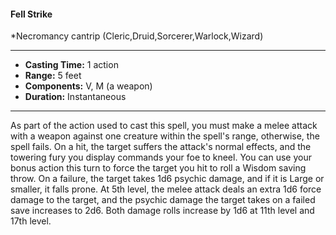 #### Fell Strike
*Necromancy cantrip (Cleric,Druid,Sorcerer,Warlock,Wizard)
___
- **Casting Time:** 1 action
- **Range:** 5 feet
- **Components:** V, M (a weapon)
- **Duration:** Instantaneous
---
As part of the action used to cast this spell, you
must make a melee attack with a weapon against
one creature within the spell's range, otherwise, the
spell fails. On a hit, the target suffers the attack's
normal effects, and the towering fury you display
commands your foe to kneel. You can use your
bonus action this turn to force the target you hit to
roll a Wisdom saving throw. On a failure, the target
takes 1d6 psychic damage, and if it is Large or
smaller, it falls prone. At 5th level, the melee attack
deals an extra 1d6 force damage to the target, and
the psychic damage the target takes on a failed save increases to 2d6. Both damage rolls increase by 1d6
at 11th level and 17th level.
